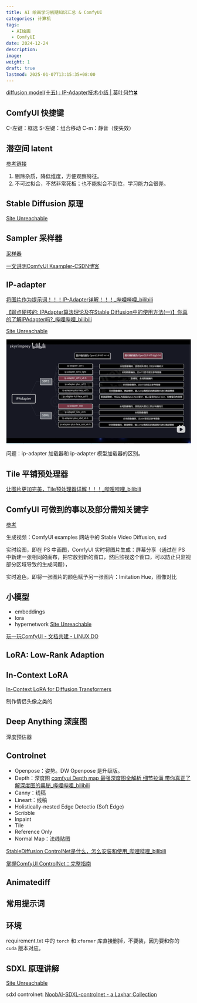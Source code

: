```yaml
---
title: AI 绘画学习初期知识汇总 & ComfyUI
categories: 计算机
tags:
  - AI绘画
  - ComfyUI
date: 2024-12-24
description: 
image: 
weight: 1
draft: true
lastmod: 2025-01-07T13:15:35+08:00
---
```

[diffusion model(十五) : IP-Adapter技术小结 | 莫叶何竹🍀](http://www.myhz0606.com/article/ip_adapter)

## ComfyUI 快捷键

C-左键：框选
S-左键：组合移动
C-m：静音（使失效）

## 潜空间 latent

[参考链接](https://zhuanlan.zhihu.com/p/666649803)

1. 剔除杂质，降低维度，方便观察特征。
2. 不可过拟合，不然非常死板；也不能拟合不到位，学习能力会很差。

## Stable Diffusion 原理

[Site Unreachable](https://stable-diffusion-art.com/how-stable-diffusion-work/)


## Sampler 采样器

[采样器](https://zhuanlan.zhihu.com/p/673899723)

[一文讲明ComfyUI Ksampler-CSDN博客](https://blog.csdn.net/sleepless8/article/details/142305153)

## IP-adapter

[将图片作为提示词！！！IP-Adapter详解！！！\_哔哩哔哩\_bilibili](https://www.bilibili.com/video/BV1op421U7Ut/?spm_id_from=333.788.top_right_bar_window_custom_collection.content.click&vd_source=75f81845b7419e2244a942c2be195d61)

[【聊点硬核的: IPAdapter算法理论及在Stable Diffusion中的使用方法(一)】你真的了解IPAdapter吗?\_哔哩哔哩\_bilibili](https://www.bilibili.com/video/BV1aH4y127Mw/?spm_id_from=333.337.search-card.all.click&vd_source=75f81845b7419e2244a942c2be195d61)

[Site Unreachable](https://zhuanlan.zhihu.com/p/671457347)

![image.png](https://raw.githubusercontent.com/oLd-Y/PicGoPictures/main/20241225103235.png)

问题：ip-adapter 加载器和 ip-adapter 模型加载器的区别。

## Tile 平铺预处理器

[让图片更加完美，Tile预处理器详解！！！\_哔哩哔哩\_bilibili](https://www.bilibili.com/video/BV1Au4y1P79U/?spm_id_from=333.337.search-card.all.click&vd_source=75f81845b7419e2244a942c2be195d61)


## ComfyUI 可做到的事以及部分需知关键字

[参考](https://www.bilibili.com/video/BV1BMkgYiEAv?spm_id_from=333.788.videopod.episodes&vd_source=75f81845b7419e2244a942c2be195d61&p=10)

生成视频：ComfyUI examples 网站中的 Stable Video Diffusion, svd

实时绘图，即在 PS 中画图，ComfyUI 实时将图片生成：屏幕分享（通过在 PS 中新建一张相同的画布，把它放到新的窗口，然后监视这个窗口，可以防止只监视部分区域导致的生成问题），

实时追色，即将一张图片的颜色赋予另一张图片：Imitation Hue，图像对比

## 小模型

- embeddings
- lora
- hypernetwork
[Site Unreachable](https://zhuanlan.zhihu.com/p/669895990)

[玩一玩ComfyUI - 文档共建 - LINUX DO](https://linux.do/t/topic/168312)

## LoRA: Low-Rank Adaption

## In-Context LoRA

[In-Context LoRA for Diffusion Transformers](https://ali-vilab.github.io/In-Context-LoRA-Page/)

制作情侣头像之类的

## Deep Anything 深度图

深度预估器

## Controlnet 

- Openpose：姿势。DW Openpose 是升级版。
- Depth：深度图 [comfyui Depth map 最强深度图全解析 细节拉满 带你真正了解深度图的奥秘\_哔哩哔哩\_bilibili](https://www.bilibili.com/video/BV1Cr421G73g/?spm_id_from=333.1391.0.0&vd_source=75f81845b7419e2244a942c2be195d61)
- Canny：线稿
- Lineart：线稿
- Holistically-nested Edge Detectio (Soft Edge)
- Scribble
- Inpaint
- Tile
- Reference Only
- Normal Map：法线贴图

[StableDiffusion ControlNet是什么，怎么安装和使用\_哔哩哔哩\_bilibili](https://www.bilibili.com/video/BV12N4y1o7vC?spm_id_from=333.788.videopod.sections&vd_source=75f81845b7419e2244a942c2be195d61)

[掌握ComfyUI ControlNet：完整指南](https://www.runcomfy.com/zh-CN/tutorials/mastering-controlnet-in-comfyui)

## Animatediff

## 常用提示词


## 环境

requirement.txt 中的 `torch` 和 `xformer` 库直接删掉，不要装，因为要和你的 `cuda` 版本对应。


## SDXL 原理讲解

[Site Unreachable](https://zhuanlan.zhihu.com/p/643420260)



sdxl controlnet: [NoobAI-SDXL-controlnet - a Laxhar Collection](https://huggingface.co/collections/Laxhar/noobai-sdxl-controlnet-67342fca03831b10647d7910)